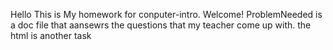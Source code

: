 Hello
This is My homework for conputer-intro. 
Welcome!
ProblemNeeded is a doc file that aansewrs the questions that my teacher come up with.
the html is another task
